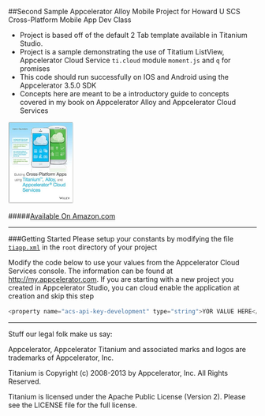 ##Second Sample Appcelerator Alloy Mobile Project for Howard U SCS Cross-Platform Mobile App Dev Class

* Project is based off of the default 2 Tab template available in Titanium Studio.
* Project is a sample demonstrating the use of Titatium ListView, Appcelerator Cloud Service `ti.cloud` module `moment.js` and `q` for promises
* This code should run successfully on IOS and Android using the Appcelerator 3.5.0 SDK
* Concepts here are meant to be a introductory guide to concepts covered in my book on Appcelerator Alloy and Appcelerator Cloud Services

![text](screens/small_book_cover.png)

#####[Available On Amazon.com](http://www.amazon.com/Building-Cross-Platform-Titanium-Appcelerator-Services/dp/1118673255)
____
###Getting Started
Please setup your constants by modifying the file [`tiapp.xml`](tiapp.xml) in the `root` directory of your project

Modify the code below to use your values from the Appcelerator Cloud Services console. The information can be found at http://my.appcelerator.com. If you are starting with a new project you created in Appcelerator Studio, you can cloud enable the application at creation and skip this step

````Javascript
<property name="acs-api-key-development" type="string">YOR VALUE HERE</property>
````
----------------------------------
Stuff our legal folk make us say:

Appcelerator, Appcelerator Titanium and associated marks and logos are 
trademarks of Appcelerator, Inc. 

Titanium is Copyright (c) 2008-2013 by Appcelerator, Inc. All Rights Reserved.

Titanium is licensed under the Apache Public License (Version 2). Please
see the LICENSE file for the full license.

